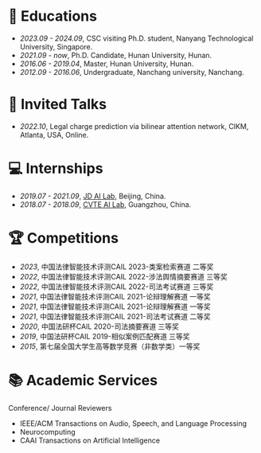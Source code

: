 
# 📖 Educations
- *2023.09 - 2024.09*, CSC visiting Ph.D. student, Nanyang Technological University, Singapore.
- *2021.09 - now*, Ph.D. Candidate, Hunan University, Hunan.
- *2016.06 - 2019.04*, Master, Hunan University, Hunan.
- *2012.09 - 2016.06*, Undergraduate, Nanchang university, Nanchang.

# 💬 Invited Talks
- *2022.10*, Legal charge prediction via bilinear attention network, CIKM, Atlanta, USA, Online.

# 💻 Internships
- *2019.07 - 2021.09*, [JD AI Lab](https://www.jd.com/), Beijing, China.
- *2018.07 - 2018.09*, [CVTE AI Lab](https://research.cvte.com/?locale=en-US), Guangzhou, China.

# 🏆 Competitions
- *2023*, 中国法律智能技术评测CAIL 2023-类案检索赛道 二等奖
- *2022*, 中国法律智能技术评测CAIL 2022-涉法舆情摘要赛道 三等奖
- *2022*, 中国法律智能技术评测CAIL 2022-司法考试赛道 三等奖
- *2021*, 中国法律智能技术评测CAIL 2021-论辩理解赛道 一等奖
- *2021*, 中国法律智能技术评测CAIL 2021-论辩理解赛道 一等奖
- *2021*, 中国法律智能技术评测CAIL 2021-司法考试赛道 二等奖
- *2020*, 中国法研杯CAIL 2020-司法摘要赛道 三等奖
- *2019*, 中国法研杯CAIL 2019-相似案例匹配赛道 三等奖
- *2015*, 第七届全国大学生高等数学竞赛（非数学类）一等奖

# 📚 Academic Services
Conference/ Journal Reviewers
- IEEE/ACM Transactions on Audio, Speech, and Language Processing
- Neurocomputing
- CAAI Transactions on Artificial Intelligence
